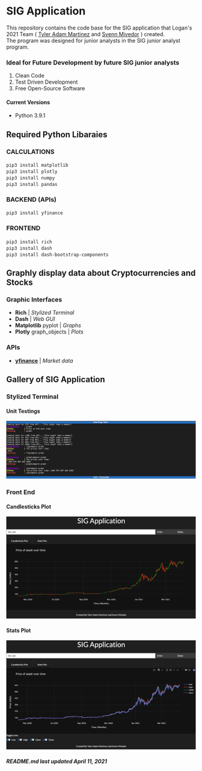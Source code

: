 # SIG Application
This repository contains the code base for the SIG application that Logan's 2021 Team ( [Tyler Adam Martinez](https://github.com/TylerAdamMartinez "Tyler's Amazing Github profile") and [Svenn Mivedor](https://github.com/svennm "Svenn's Even better Github profile") ) created.<br> The program was designed for junior analysts in the SIG junior analyst program. 

### Ideal for Future Development by future SIG junior analysts

1. Clean Code 
2. Test Driven Development
3. Free Open-Source Software

#### Current Versions
* Python 3.9.1

## Required Python Libaraies

### CALCULATIONS
`pip3 install matplotlib` <br>
`pip3 install plotly` <br>
`pip3 install numpy` <br>
`pip3 install pandas` <br>

### BACKEND (APIs)
`pip3 install yfinance` <br>

### FRONTEND
`pip3 install rich` <br>
`pip3 install dash` <br>
`pip3 install dash-bootstrap-components` <br>


## Graphly display data about Cryptocurrencies and Stocks
### Graphic Interfaces
* **Rich** | *Stylized Terminal* 
* **Dash** | *Web GUI*
* **Matplotlib** pyplot | *Graphs*
* **Plotly** graph_objects | *Plots*
### APIs
* **[yfinance](https://pypi.org/project/yfinance/ "pypi yfinance Project Page")** | *Market data*


## Gallery of SIG Application

### Stylized Terminal

#### Unit Testings
![Stylized Terminal](Gallery/Stylized%20Terminal.png)

### Front End 

#### Candlesticks Plot
![Candlesticks Plot](Gallery/SIG-Application(Front-End)-Candlesticks-plot.png)

#### Stats Plot
![Stats Plot](Gallery/SIG-Application(Front-End)-Stats-plot.png)

##### README.md last updated April 11, 2021

